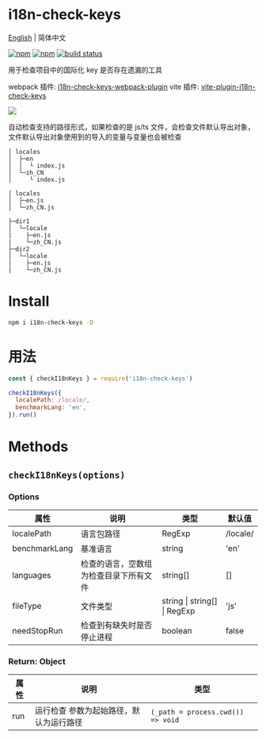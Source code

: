 # i18n-check-keys

[English](./README.md) | 简体中文

[![npm](https://img.shields.io/npm/v/i18n-check-keys.svg)](https://github.com/hmydgz/i18n-check-keys) [![npm](https://img.shields.io/npm/dt/i18n-check-keys.svg)](https://github.com/hmydgz/i18n-check-keys) [![build status](https://github.com/hmydgz/i18n-check-keys/actions/workflows/build.action.yml/badge.svg?branch=main)](https://github.com/hmydgz/i18n-check-keys/actions)

用于检查项目中的国际化 key 是否存在遗漏的工具

webpack 插件: [i18n-check-keys-webpack-plugin](https://github.com/hmydgz/i18n-check-keys-webpack-plugin)
vite 插件: [vite-plugin-i18n-check-keys](https://github.com/hmydgz/vite-plugin-i18n-check-keys)

![](http://qiniuyun.hmydgz.top/doc/img/i18n-check-keys-img1.png)

自动检查支持的路径形式，如果检查的是 js/ts 文件，会检查文件默认导出对象，文件默认导出对象使用到的导入的变量与变量也会被检查

```
│ locales
│  ├─en
│  │  └ index.js
│  └─zh_CN
│     └ index.js
```

```
│ locales
│  ├─en.js
│  └─zh_CN.js
```

```
├─dir1
│  └─locale
|    ├─en.js
|    └─zh_CN.js
├─dir2
│  └─locale
|    ├─en.js
|    └─zh_CN.js
```

# Install
```bash
npm i i18n-check-keys -D
```

# 用法
```cjs
const { checkI18nKeys } = require('i18n-check-keys')

checkI18nKeys({
  localePath: /locale/,
  benchmarkLang: 'en',
}).run()
```

# Methods

## `checkI18nKeys(options)`

### Options

| 属性 | 说明 | 类型 | 默认值 |
| --- | --- | --- | --- |
| localePath | 语言包路径 | RegExp | /locale/ |
| benchmarkLang | 基准语言 | string | 'en' |
| languages | 检查的语言，空数组为检查目录下所有文件 | string[] | [] |
| fileType | 文件类型 | string \| string[] \| RegExp | 'js' |
| needStopRun | 检查到有缺失时是否停止进程 | boolean | false |

### Return: Object
| 属性 | 说明 | 类型 |
| --- | --- | --- |
| run | 运行检查 参数为起始路径，默认为运行路径 | `(_path = process.cwd()) => void` |
